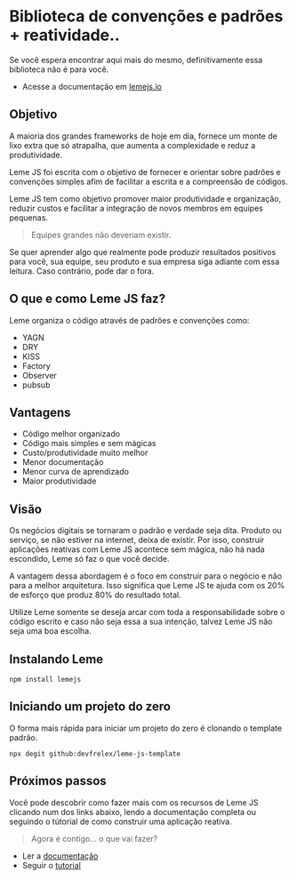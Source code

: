 # Biblioteca de convenções e padrões + reatividade..

Se você espera encontrar aqui mais do mesmo, definitivamente essa biblioteca não é para você.


* Acesse a documentação em [lemejs.io](https://devfreelex.github.io/leme-js-doc/#/)


## Objetivo

A maioria dos grandes frameworks de hoje em dia, fornece um monte de lixo extra que só atrapalha,  que aumenta a 
complexidade e reduz a produtividade.

Leme JS foi escrita com o objetivo de fornecer e orientar sobre padrões e convenções simples afim
de facilitar a escrita e a compreensão de códigos.

Leme JS tem como objetivo promover maior produtividade e organização, reduzir custos e facilitar a
integração de novos membros em equipes pequenas. 

> Equipes grandes não deveriam existir.

Se quer aprender algo que realmente pode produzir resultados positivos para você, sua equipe, seu produto e
sua empresa siga adiante com essa leitura. Caso contrário, pode dar o fora.

## O que e como Leme JS faz?

Leme organiza o código através de padrões e convenções como:

- YAGN
- DRY
- KISS
- Factory
- Observer
- pubsub

## Vantagens

- Código melhor organizado
- Código mais simples e sem mágicas
- Custo/produtividade muito melhor
- Menor documentação
- Menor curva de aprendizado
- Maior produtividade

## Visão

Os negócios digitais se tornaram o padrão e verdade seja dita. Produto ou serviço, se não estiver na internet, deixa de existir. Por isso, construir aplicações reativas com Leme JS acontece sem mágica, não há nada escondido, Leme só faz o que você decide. 

A vantagem dessa abordagem é o foco em construir para o negócio e não para a melhor arquitetura. Isso significa que Leme JS te ajuda com
os 20% de esforço que produz 80% do resultado total.

Utilize Leme somente se deseja arcar com toda a responsabilidade sobre o código escrito e caso não seja essa a sua intenção, talvez Leme JS não seja uma boa escolha.

## Instalando Leme

```
npm install lemejs
```
## Iniciando um projeto do zero

O forma mais rápida para iniciar um projeto do zero é clonando o template padrão.

```
npx degit github:devfrelex/leme-js-template
```

## Próximos passos

Você pode descobrir como fazer mais  com os recursos de Leme JS clicando num dos links abaixo, lendo a documentação completa ou seguindo o tútorial de como construir uma aplicação reativa.

> Agora é contigo... o que vai fazer?

- Ler a [documentação](https://devfreelex.github.io/leme-js-doc/#/resources/?id=a-documenta%c3%a7%c3%a3o)
- Seguir o [tutorial](https://devfreelex.github.io/leme-js-doc/#/tutorial/)

